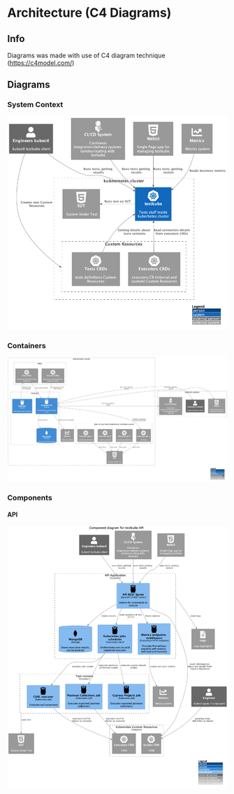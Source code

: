 # Architecture (C4 Diagrams)
## Info

Diagrams was made with use of C4 diagram technique 
(https://c4model.com/)

## Diagrams

### System Context 

![testkube system context diagram](img/system_context.png)

### Containers

![testkube container diagram](img/containers.png)

### Components

#### API 

![API](img/components_api.png)


